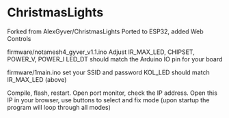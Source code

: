 # ChristmasLights
 Forked from AlexGyver/ChristmasLights
 Ported to ESP32, added Web Controls
 
 firmware/notamesh4_gyver_v1.1.ino
 Adjust IR_MAX_LED, CHIPSET, POWER_V, POWER_I
 LED_DT should match the Arduino IO pin for your board
 
 firmware/1main.ino
 set your SSID and password
 KOL_LED should match IR_MAX_LED (above)
 
Compile, flash, restart. Open port monitor, check the IP address.
Open this IP in your browser, use buttons to select and fix mode (upon startup the program will loop through all modes)
